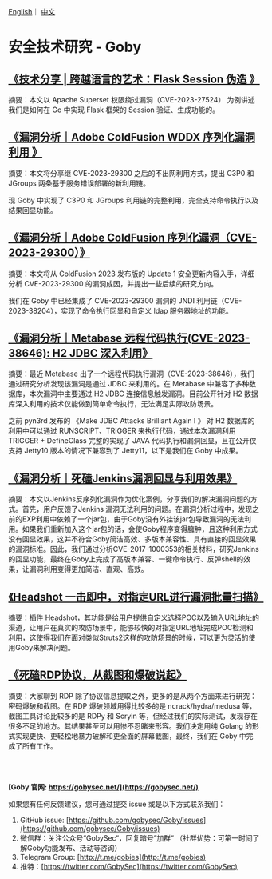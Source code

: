 [English](https://github.com/gobysec/Research/blob/main/README.md)｜ [中文](https://github.com/gobysec/Research/blob/main/README-zh.md)

# 安全技术研究 - Goby

## [《技术分享 | 跨越语言的艺术：Flask Session 伪造 》 ](https://github.com/gobysec/Research/blob/main/The_Art_of_Crossing_Languages:_Flask_Session_Forgery_zh_CN.md)

摘要：本文以 Apache Superset 权限绕过漏洞（CVE-2023-27524） 为例讲述我们是如何在 Go 中实现 Flask 框架的 Session 验证、生成功能的。


## [《漏洞分析｜Adobe ColdFusion WDDX 序列化漏洞利用 》 ](https://github.com/gobysec/Research/blob/main/Adobe_ColdFusion_WDDX_Serialization_Vulnerability_Exploitation_zh_CN.md)

摘要：本文将分享继 CVE-2023-29300 之后的不出网利用方式，提出 C3P0 和 JGroups 两条基于服务错误部署的新利用链。

现 Goby 中实现了 C3P0 和 JGroups 利用链的完整利用，完全支持命令执行以及结果回显功能。


## [《漏洞分析｜Adobe ColdFusion 序列化漏洞（CVE-2023-29300）》](https://github.com/gobysec/Research/blob/main/Adobe_Coldfusion_remote_code_execution_vulnerability_Analysis_(CVE-2023-38204)_zh_CN.md)

摘要：本文将从 ColdFusion 2023 发布版的 Update 1 安全更新内容入手，详细分析 CVE-2023-29300 的漏洞成因，并提出一些后续的研究方向。

我们在 Goby 中已经集成了 CVE-2023-29300 漏洞的 JNDI 利用链（CVE-2023-38204），实现了命令执行回显和自定义 ldap 服务器地址的功能。

## [《漏洞分析｜Metabase 远程代码执行(CVE-2023-38646): H2 JDBC 深入利用》](https://github.com/gobysec/Research/blob/main/Metabase_Code_Execution_Vulnerability_(CVE-2023-38646)_Exploing_H2_JDBC_in_Depthzh_CN.md)

摘要：最近 Metabase 出了一个远程代码执行漏洞（CVE-2023-38646），我们通过研究分析发现该漏洞是通过 JDBC 来利用的。在 Metabase 中兼容了多种数据库，本次漏洞中主要通过 H2 JDBC 连接信息触发漏洞。目前公开针对 H2 数据库深入利用的技术仅能做到简单命令执行，无法满足实际攻防场景。

之前 pyn3rd 发布的 《Make JDBC Attacks Brilliant Again I 》 对 H2 数据库的利用中可以通过 RUNSCRIPT、TRIGGER 来执行代码，通过本次漏洞利用 TRIGGER + DefineClass 完整的实现了 JAVA 代码执行和漏洞回显，且在公开仅支持 Jetty10 版本的情况下兼容到了 Jetty11，以下是我们在 Goby 中成果。


## [《漏洞分析｜死磕Jenkins漏洞回显与利用效果》](https://github.com/gobysec/Research/blob/main/Exploring_Jenkins_Vulnerability_for_Echoing_and_Exploitation_Effects_zh_CN.md)

摘要：本文以Jenkins反序列化漏洞作为优化案例，分享我们的解决漏洞问题的方式。首先，用户反馈了Jenkins 漏洞无法利用的问题。在漏洞分析过程中，发现之前的EXP利用中依赖了一个jar包，由于Goby没有外挂该jar包导致漏洞的无法利用。如果我们重新加入这个jar包的话，会使Goby程序变得臃肿，且这种利用方式没有回显效果，这并不符合Goby简洁高效、多版本兼容性、具有直接的回显效果的漏洞标准。因此，我们通过分析CVE-2017-1000353的相关材料，研究Jenkins的回显功能，最终在Goby上完成了高版本兼容、一键命令执行、反弹shell的效果，让漏洞利用变得更加简洁、直观、高效。

## [《Headshot ⼀击即中，对指定URL进行漏洞批量扫描》](https://github.com/gobysec/Research/blob/main/Headshot_One_Strike_Vulnerability_Scanning_for_Designated_URLs_in_Batches_zh_CN.md)

摘要：插件 Headshot，其功能是给用户提供自定义选择POC以及输入URL地址的渠道，让用户在真实的攻防场景中，能够较快的对指定URL地址完成POC检测和利用，这使得我们在面对类似Struts2这样的攻防场景的时候，可以更为灵活的使用Goby来解决问题。

## [《死磕RDP协议，从截图和爆破说起》](https://github.com/gobysec/Research/blob/main/RDP_protocol_research_%20we_have_implemented_RDP_screenshot_and_brute-force_functionalities_on_Goby_zh_CN.md)

摘要：大家聊到 RDP 除了协议信息提取之外，更多的是从两个方面来进行研究：密码爆破和截图。在 RDP 爆破领域用得比较多的是 ncrack/hydra/medusa 等，截图工具讨论比较多的是 RDPy 和 Scryin 等，但经过我们的实际测试，发现存在很多不足的地方。其结果甚至可以用惨不忍睹来形容。我们决定用纯 Golang 的形式实现更快、更轻松地暴力破解和更全面的屏幕截图，最终，我们在 Goby 中完成了所有工作。

<br/>

<br/>

**[Goby 官网: https://gobysec.net/](https://gobysec.net/)** 

如果您有任何反馈建议，您可通过提交 issue 或是以下方式联系我们：

1. GitHub issue: [https://github.com/gobysec/Goby/issues](https://github.com/gobysec/Goby/issues)
2. 微信群：关注公众号“GobySec“，回复暗号”加群“ （社群优势：可第一时间了解Goby功能发布、活动等咨询）
3. Telegram Group: [http://t.me/gobies](http://t.me/gobies) 
4. 推特：[https://twitter.com/GobySec](https://twitter.com/GobySec)
